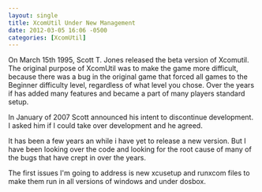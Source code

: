 ```yaml
---
layout: single
title: XcomUtil Under New Management
date: 2012-03-05 16:06 -0500
categories: [XcomUtil]
---
```


On March 15th 1995, Scott T. Jones released the beta version of Xcomutil. The original purpose of XcomUtil was to make the game more difficult, because there was a bug in the original game that forced all games to the Beginner difficulty level, regardless of what level you chose. Over the years if has added many features and became a part of many players standard setup.

In January of 2007 Scott announced his intent to discontinue development. I asked him if I could take over development and he agreed.

It has been a few years an while i have yet to release a new version. But I have been looking over the code and looking for the root cause of many of the bugs that have crept in over the years.

The first issues I'm going to address is new xcusetup and runxcom files to make them run in all versions of windows and under dosbox.
